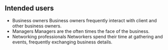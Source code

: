 
## Intended users

* Business owners
    Business owners frequently interact with client and other business owners. 
* Managers
    Managers are the often times the face of the business.
* Networking professionals
    Networkers spend their time at gathering and events, frequently exchanging business details.
